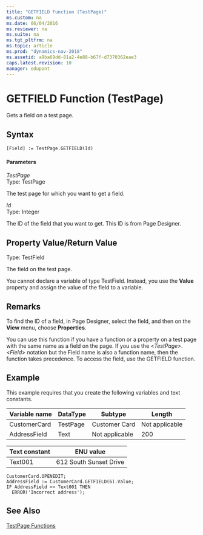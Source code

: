 ```yaml
---
title: "GETFIELD Function (TestPage)"
ms.custom: na
ms.date: 06/04/2016
ms.reviewer: na
ms.suite: na
ms.tgt_pltfrm: na
ms.topic: article
ms.prod: "dynamics-nav-2018"
ms.assetid: a9ba69dd-81a2-4e88-b67f-d7370362eae3
caps.latest.revision: 10
manager: edupont
---
```

# GETFIELD Function (TestPage)
Gets a field on a test page.  
  
## Syntax  
  
```  
[Field] := TestPage.GETFIELD(Id)  
```  
  
#### Parameters  
 *TestPage*  
 Type: TestPage  
  
 The test page for which you want to get a field.  
  
 *Id*  
 Type: Integer  
  
 The ID of the field that you want to get. This ID is from Page Designer.  
  
## Property Value/Return Value  
 Type: TestField  
  
 The field on the test page.  
  
 You cannot declare a variable of type TestField. Instead, you use the **Value** property and assign the value of the field to a variable.  
  
## Remarks  
 To find the ID of a field, in Page Designer, select the field, and then on the **View** menu, choose **Properties**.  
  
 You can use this function if you have a function or a property on a test page with the same name as a field on the page. If you use the \<*TestPage*>.\<*Field*> notation but the Field name is also a function name, then the function takes precedence. To access the field, use the GETFIELD function.  
  
## Example  
 This example requires that you create the following variables and text constants.  
  
|Variable name|DataType|Subtype|Length|  
|-------------------|--------------|-------------|------------|  
|CustomerCard|TestPage|Customer Card|Not applicable|  
|AddressField|Text|Not applicable|200|  
  
|Text constant|ENU value|  
|-------------------|---------------|  
|Text001|612 South Sunset Drive|  
  
```  
CustomerCard.OPENEDIT;  
AddressField := CustomerCard.GETFIELD(6).Value;  
IF AddressField <> Text001 THEN  
  ERROR('Incorrect address');  
```  
  
## See Also  
 [TestPage Functions](TestPage-Functions.md)